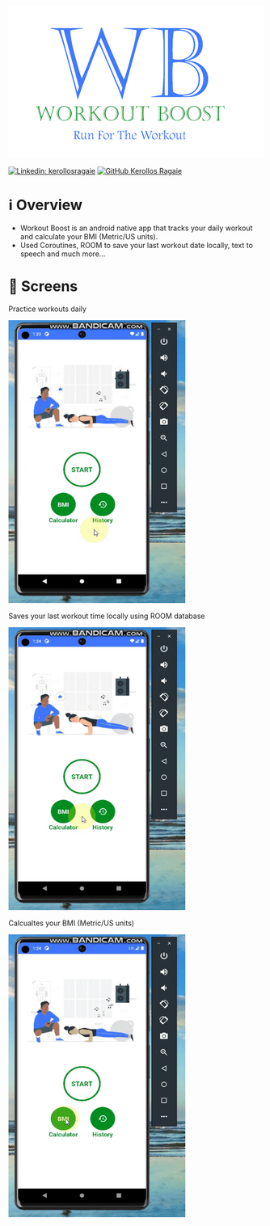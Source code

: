 <p align="center">
    <img src="app/src/main/res/drawable/logo_full.png" width="600" height="300">
</p>

[![Linkedin: kerollosragaie](https://img.shields.io/badge/-kerollosragaie-blue?style=flat-square&logo=Linkedin&logoColor=white&link=https://www.linkedin.com/in/kerollos-ragaie-youssef-b9529aa6/)](https://www.linkedin.com/in/kerollos-ragaie/)
[![GitHub Kerollos Ragaie](https://img.shields.io/github/followers/kerolosragaie?label=follow&style=social)](https://github.com/kerolosragaie)

# ℹ️ Overview
- Workout Boost is an android native app that tracks your daily workout and calculate your BMI (Metric/US units).
- Used Coroutines, ROOM to save your last workout date locally, text to speech and much more...

# :iphone: Screens
Practice workouts daily

<img src="Images/1-workouts.gif" width="350" height="560"/>

Saves your last workout time locally using ROOM database

<img src="Images/2-history.gif" width="350" height="560"/>

Calcualtes your BMI (Metric/US units)

<img src="Images/3-bmi_calculator.gif" width="350" height="560"/>
